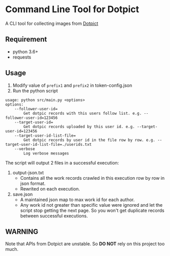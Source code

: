 # Command Line Tool for Dotpict 
A CLI tool for collecting images from [Dotpict](https://dotpict.net/)

## Requirement
- python 3.6+
- requests

## Usage

1. Modify value of `prefix1` and `prefix2` in token-config.json
2. Run the python script

```
usage: python src/main.py <options>
options:
    --follower-user-id=
        Get dotpic records with this users follow list. e.g. --follower-user-id=123456
    --target-user-id=
        Get dotpic records uploaded by this user id. e.g. --target-user-id=123456
    --target-user-id-list-file=
        Get dotpic records by user id in the file row by row. e.g. --target-user-id-list-file=./userids.txt
    --verbose
        Log verbose messages
```

The script will output 2 files in a successful execution:

1. output-json.txt
    - Contains all the work records crawled in this execution row by row in json format.
    - Rewrited on each execution.
2. save.json
    - A maintained json map to max work id for each author.
    - Any work id not greater than specific value were ignored and let the script stop getting the next page. So you won't get duplicate records between successful executions.

## WARNING

Note that APIs from Dotpict are unstable. So __DO NOT__ rely on this project too much.
